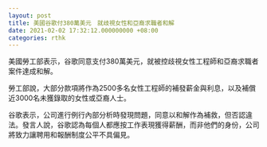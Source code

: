 ```yaml
---
layout: post
title: 美國谷歌付380萬美元　就歧視女性和亞裔求職者和解
date: 2021-02-02 17:32:12.000000000 +08:00
categories: rthk
---
```


美國勞工部表示，谷歌同意支付380萬美元，就被控歧視女性工程師和亞裔求職者案件達成和解。

勞工部說，大部分款項將作為2500多名女性工程師的補發薪金與利息，以及補償近3000名未獲錄取的女性或亞裔人士。

谷歌表示，公司進行例行內部分析時發現問題，同意以和解作為補救，但否認違法。發言人說，谷歌認為每個人都應按工作表現獲得薪酬，而非他們的身份，公司將致力讓聘用和報酬制度公平不具偏見。
